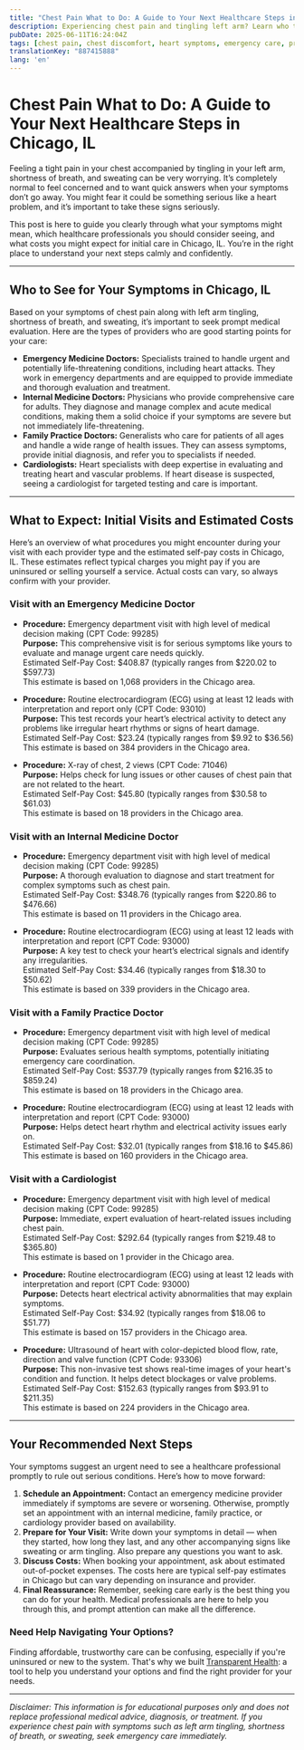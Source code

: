 ```yaml
---
title: "Chest Pain What to Do: A Guide to Your Next Healthcare Steps in Chicago, IL"
description: Experiencing chest pain and tingling left arm? Learn who to see, what to expect, and estimated costs for care in Chicago, IL.
pubDate: 2025-06-11T16:24:04Z
tags: [chest pain, chest discomfort, heart symptoms, emergency care, primary care, cardiology, Chicago healthcare, medical costs]
translationKey: "887415888"
lang: 'en'
---
```


# Chest Pain What to Do: A Guide to Your Next Healthcare Steps in Chicago, IL

Feeling a tight pain in your chest accompanied by tingling in your left arm, shortness of breath, and sweating can be very worrying. It’s completely normal to feel concerned and to want quick answers when your symptoms don’t go away. You might fear it could be something serious like a heart problem, and it’s important to take these signs seriously.

This post is here to guide you clearly through what your symptoms might mean, which healthcare professionals you should consider seeing, and what costs you might expect for initial care in Chicago, IL. You’re in the right place to understand your next steps calmly and confidently.

---

## Who to See for Your Symptoms in Chicago, IL

Based on your symptoms of chest pain along with left arm tingling, shortness of breath, and sweating, it’s important to seek prompt medical evaluation. Here are the types of providers who are good starting points for your care:

- **Emergency Medicine Doctors:** Specialists trained to handle urgent and potentially life-threatening conditions, including heart attacks. They work in emergency departments and are equipped to provide immediate and thorough evaluation and treatment.
- **Internal Medicine Doctors:** Physicians who provide comprehensive care for adults. They diagnose and manage complex and acute medical conditions, making them a solid choice if your symptoms are severe but not immediately life-threatening.
- **Family Practice Doctors:** Generalists who care for patients of all ages and handle a wide range of health issues. They can assess symptoms, provide initial diagnosis, and refer you to specialists if needed.
- **Cardiologists:** Heart specialists with deep expertise in evaluating and treating heart and vascular problems. If heart disease is suspected, seeing a cardiologist for targeted testing and care is important.

---

## What to Expect: Initial Visits and Estimated Costs

Here’s an overview of what procedures you might encounter during your visit with each provider type and the estimated self-pay costs in Chicago, IL. These estimates reflect typical charges you might pay if you are uninsured or selling yourself a service. Actual costs can vary, so always confirm with your provider.

### Visit with an Emergency Medicine Doctor

- **Procedure:** Emergency department visit with high level of medical decision making (CPT Code: 99285)  
  **Purpose:** This comprehensive visit is for serious symptoms like yours to evaluate and manage urgent care needs quickly.  
  Estimated Self-Pay Cost: $408.87 (typically ranges from $220.02 to $597.73)  
  This estimate is based on 1,068 providers in the Chicago area.

- **Procedure:** Routine electrocardiogram (ECG) using at least 12 leads with interpretation and report only (CPT Code: 93010)  
  **Purpose:** This test records your heart’s electrical activity to detect any problems like irregular heart rhythms or signs of heart damage.  
  Estimated Self-Pay Cost: $23.24 (typically ranges from $9.92 to $36.56)  
  This estimate is based on 384 providers in the Chicago area.

- **Procedure:** X-ray of chest, 2 views (CPT Code: 71046)  
  **Purpose:** Helps check for lung issues or other causes of chest pain that are not related to the heart.  
  Estimated Self-Pay Cost: $45.80 (typically ranges from $30.58 to $61.03)  
  This estimate is based on 18 providers in the Chicago area.

### Visit with an Internal Medicine Doctor

- **Procedure:** Emergency department visit with high level of medical decision making (CPT Code: 99285)  
  **Purpose:** A thorough evaluation to diagnose and start treatment for complex symptoms such as chest pain.  
  Estimated Self-Pay Cost: $348.76 (typically ranges from $220.86 to $476.66)  
  This estimate is based on 11 providers in the Chicago area.

- **Procedure:** Routine electrocardiogram (ECG) using at least 12 leads with interpretation and report (CPT Code: 93000)  
  **Purpose:** A key test to check your heart’s electrical signals and identify any irregularities.  
  Estimated Self-Pay Cost: $34.46 (typically ranges from $18.30 to $50.62)  
  This estimate is based on 339 providers in the Chicago area.

### Visit with a Family Practice Doctor

- **Procedure:** Emergency department visit with high level of medical decision making (CPT Code: 99285)  
  **Purpose:** Evaluates serious health symptoms, potentially initiating emergency care coordination.  
  Estimated Self-Pay Cost: $537.79 (typically ranges from $216.35 to $859.24)  
  This estimate is based on 18 providers in the Chicago area.

- **Procedure:** Routine electrocardiogram (ECG) using at least 12 leads with interpretation and report (CPT Code: 93000)  
  **Purpose:** Helps detect heart rhythm and electrical activity issues early on.  
  Estimated Self-Pay Cost: $32.01 (typically ranges from $18.16 to $45.86)  
  This estimate is based on 160 providers in the Chicago area.

### Visit with a Cardiologist

- **Procedure:** Emergency department visit with high level of medical decision making (CPT Code: 99285)  
  **Purpose:** Immediate, expert evaluation of heart-related issues including chest pain.  
  Estimated Self-Pay Cost: $292.64 (typically ranges from $219.48 to $365.80)  
  This estimate is based on 1 provider in the Chicago area.

- **Procedure:** Routine electrocardiogram (ECG) using at least 12 leads with interpretation and report (CPT Code: 93000)  
  **Purpose:** Detects heart electrical activity abnormalities that may explain symptoms.  
  Estimated Self-Pay Cost: $34.92 (typically ranges from $18.06 to $51.77)  
  This estimate is based on 157 providers in the Chicago area.

- **Procedure:** Ultrasound of heart with color-depicted blood flow, rate, direction and valve function (CPT Code: 93306)  
  **Purpose:** This non-invasive test shows real-time images of your heart's condition and function. It helps detect blockages or valve problems.  
  Estimated Self-Pay Cost: $152.63 (typically ranges from $93.91 to $211.35)  
  This estimate is based on 224 providers in the Chicago area.

---

## Your Recommended Next Steps

Your symptoms suggest an urgent need to see a healthcare professional promptly to rule out serious conditions. Here’s how to move forward:

1. **Schedule an Appointment:** Contact an emergency medicine provider immediately if symptoms are severe or worsening. Otherwise, promptly set an appointment with an internal medicine, family practice, or cardiology provider based on availability.
2. **Prepare for Your Visit:** Write down your symptoms in detail — when they started, how long they last, and any other accompanying signs like sweating or arm tingling. Also prepare any questions you want to ask.
3. **Discuss Costs:** When booking your appointment, ask about estimated out-of-pocket expenses. The costs here are typical self-pay estimates in Chicago but can vary depending on insurance and provider.
4. **Final Reassurance:** Remember, seeking care early is the best thing you can do for your health. Medical professionals are here to help you through this, and prompt attention can make all the difference.

### Need Help Navigating Your Options?

Finding affordable, trustworthy care can be confusing, especially if you're uninsured or new to the system. That's why we built [Transparent Health](https://transparenthealth.ai): a tool to help you understand your options and find the right provider for your needs. 

---

*Disclaimer: This information is for educational purposes only and does not replace professional medical advice, diagnosis, or treatment. If you experience chest pain with symptoms such as left arm tingling, shortness of breath, or sweating, seek emergency care immediately.*